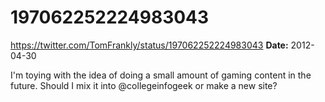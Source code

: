 # 197062252224983043
https://twitter.com/TomFrankly/status/197062252224983043
**Date:** 2012-04-30

I'm toying with the idea of doing a small amount of gaming content in the future. Should I mix it into @collegeinfogeek or make a new site?
